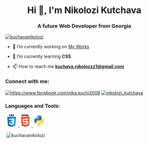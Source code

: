 <h1 align="center">Hi 👋, I'm Nikolozi Kutchava</h1>
<h3 align="center">A future Web Developer from Georgia</h3>

<p align="left"> <a href="https://github.com/ryo-ma/github-profile-trophy"><img src="https://github-profile-trophy.vercel.app/?username=kuchavanikolozi" alt="kuchavanikolozi" /></a> </p>

- 🔭 I’m currently working on [My Works](https://github.com/kuchavanikolozi/GOA-Homeworks)

- 🌱 I’m currently learning **CSS**

- 📫 How to reach me **kuchava.nikolozzz1@gmail.com**

<h3 align="left">Connect with me:</h3>
<p align="left">
<a href="https://fb.com/nika.kuchi2008" target="blank"><img align="center" src="https://raw.githubusercontent.com/rahuldkjain/github-profile-readme-generator/master/src/images/icons/Social/facebook.svg" alt="https://www.facebook.com/nika.kuchi2008" height="30" width="40" /></a>
<a href="https://instagram.com/nikolozi_kutchava" target="blank"><img align="center" src="https://raw.githubusercontent.com/rahuldkjain/github-profile-readme-generator/master/src/images/icons/Social/instagram.svg" alt="nikolozi_kutchava" height="30" width="40" /></a>
</p>

<h3 align="left">Languages and Tools:</h3>
<p align="left"> <a href="https://www.w3schools.com/css/" target="_blank" rel="noreferrer"> <img src="https://raw.githubusercontent.com/devicons/devicon/master/icons/css3/css3-original-wordmark.svg" alt="css3" width="40" height="40"/> </a> <a href="https://www.w3.org/html/" target="_blank" rel="noreferrer"> <img src="https://raw.githubusercontent.com/devicons/devicon/master/icons/html5/html5-original-wordmark.svg" alt="html5" width="40" height="40"/> </a> <a href="https://www.python.org" target="_blank" rel="noreferrer"> <img src="https://raw.githubusercontent.com/devicons/devicon/master/icons/python/python-original.svg" alt="python" width="40" height="40"/> </a> </p>

<p>&nbsp;<img align="center" src="https://github-readme-stats.vercel.app/api?username=kuchavanikolozi&show_icons=true&locale=en" alt="kuchavanikolozi" /></p>
